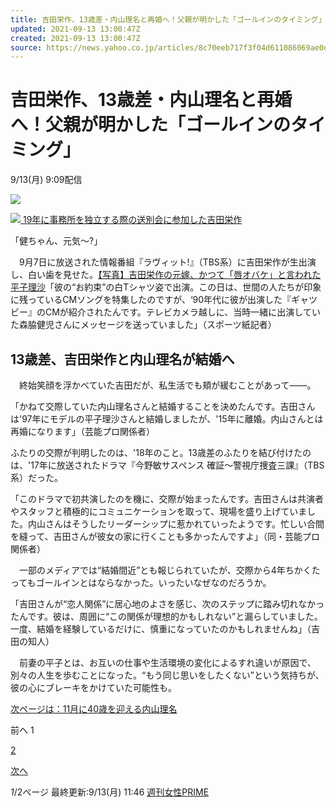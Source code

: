 ```yaml
---
title: 吉田栄作、13歳差・内山理名と再婚へ！父親が明かした「ゴールインのタイミング」（週刊女性PRIME）
updated: 2021-09-13 13:00:47Z
created: 2021-09-13 13:00:47Z
source: https://news.yahoo.co.jp/articles/8c70eeb717f3f04d611086069ae0df1f544d5548
---
```


# 吉田栄作、13歳差・内山理名と再婚へ！父親が明かした「ゴールインのタイミング」

9/13(月) 9:09配信

[![](https://s.yimg.jp/images/news/cobranding/jprime.png)](https://www.jprime.jp/)

[![](https://amd-pctr.c.yimg.jp/r/iwiz-amd/20210913-00021913-jprime-000-8-view.jpg) 19年に事務所を独立する際の送別会に参加した吉田栄作](https://news.yahoo.co.jp/articles/8c70eeb717f3f04d611086069ae0df1f544d5548/images/000)

「健ちゃん、元気～?」

　9月7日に放送された情報番組『ラヴィット!』（TBS系）に吉田栄作が生出演し、白い歯を見せた。[【写真】吉田栄作の元嫁、かつて「唇オバケ」と言われた平子理沙](https://www.jprime.jp/articles/photo/21913?utm_source=headlines.yahoo.co.jp&utm_medium=referral&utm_campaign=related&imgindex=4)「彼の“お約束”の白Tシャツ姿で出演。この日は、世間の人たちが印象に残っているCMソングを特集したのですが、‘90年代に彼が出演した『ギャツビー』のCMが紹介されたんです。テレビカメラ越しに、当時一緒に出演していた森脇健児さんにメッセージを送っていました」（スポーツ紙記者）

## 13歳差、吉田栄作と内山理名が結婚へ

　終始笑顔を浮かべていた吉田だが、私生活でも頬が緩むことがあって――。

「かねて交際していた内山理名さんと結婚することを決めたんです。吉田さんは'97年にモデルの平子理沙さんと結婚しましたが、'15年に離婚。内山さんとは再婚になります」（芸能プロ関係者）

ふたりの交際が判明したのは、'18年のこと。13歳差のふたりを結び付けたのは、'17年に放送されたドラマ『今野敏サスペンス 確証～警視庁捜査三課』（TBS系）だった。

「このドラマで初共演したのを機に、交際が始まったんです。吉田さんは共演者やスタッフと積極的にコミュニケーションを取って、現場を盛り上げていました。内山さんはそうしたリーダーシップに惹かれていったようです。忙しい合間を縫って、吉田さんが彼女の家に行くことも多かったんですよ」（同・芸能プロ関係者）

　一部のメディアでは“結婚間近”とも報じられていたが、交際から4年ちかくたってもゴールインとはならなかった。いったいなぜなのだろうか。

「吉田さんが“恋人関係”に居心地のよさを感じ、次のステップに踏み切れなかったんです。彼は、周囲に“この関係が理想的かもしれない”と漏らしていました。一度、結婚を経験しているだけに、慎重になっていたのかもしれませんね」（吉田の知人）

　前妻の平子とは、お互いの仕事や生活環境の変化によるすれ違いが原因で、別々の人生を歩むことになった。“もう同じ思いをしたくない”という気持ちが、彼の心にブレーキをかけていた可能性も。

[次ページは：11月に40歳を迎える内山理名](https://news.yahoo.co.jp/articles/8c70eeb717f3f04d611086069ae0df1f544d5548?page=2)

前へ
1

[2](https://news.yahoo.co.jp/articles/8c70eeb717f3f04d611086069ae0df1f544d5548?page=2)

[次へ](https://news.yahoo.co.jp/articles/8c70eeb717f3f04d611086069ae0df1f544d5548?page=2)

*1*/2ページ
最終更新:9/13(月) 11:46
[週刊女性PRIME](https://news.yahoo.co.jp/media/jprime)